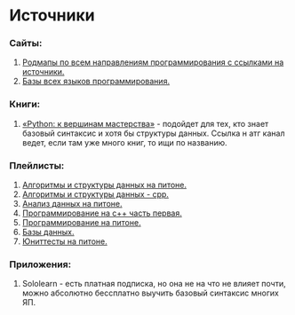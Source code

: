 # Источники



### Сайты:

1. [Родмапы по всем направлениям программирования с ссылками на источники.](https://roadmap.sh/)
2. [Базы всех языков программирования.](https://www.tutorialspoint.com/index.htm)



### Книги:

1. [«Python: к вершинам мастерства»](https://t.me/svetlijchannel) - подойдет для тех, кто знает базовый синтаксис и хотя бы структуры данных. Ссылка н атг канал ведет, если там уже много книг, то ищи по названию.



### Плейлисты:

1. [Алгоритмы и структуры данных на питоне.](https://www.youtube.com/playlist?list=PLRDzFCPr95fK7tr47883DFUbm4GeOjjc0)
2. [Алгоритмы и структуры данных - cpp.](https://www.youtube.com/playlist?list=PLRDzFCPr95fL_5Xvnufpwj2uYZnZBBnsr)
3. [Анализ данных на питоне.](https://www.youtube.com/playlist?list=PLRDzFCPr95fIgPrFFW-0nXT5YH6ZnjRM6)
4. [Программирование на с++ часть первая.](https://www.youtube.com/playlist?list=PLlb7e2G7aSpTFea2FYxp7mFfbZW-xavhL)
5. [Программирование на питоне.](https://www.youtube.com/playlist?list=PLlb7e2G7aSpQhNphPSpcO4daaRPeVstku)
6. [Базы данных.](https://www.youtube.com/playlist?list=PLlb7e2G7aSpRsPnjtSi2q0GXZdUXuXO46)
7. [Юниттесты на питоне.](https://www.youtube.com/playlist?list=PLLhEJK7fQIxDzwRtCqllU0-YVeF8un9aK)



### Приложения:

1. Sololearn - есть платная подписка, но она не на что не влияет почти, можно абсолютно бессплатно выучить базовый синтаксис многих ЯП.
